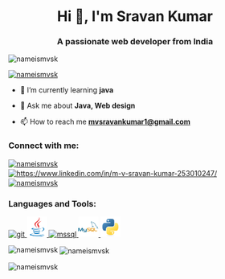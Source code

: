 <h1 align="center">Hi 👋, I'm Sravan Kumar</h1>
<h3 align="center">A passionate web developer from India</h3>

<p align="left"> <img src="https://komarev.com/ghpvc/?username=nameismvsk&label=Profile%20views&color=0e75b6&style=flat" alt="nameismvsk" /> </p>

<p align="left"> <a href="https://twitter.com/nameismvsk" target="blank"><img src="https://img.shields.io/twitter/follow/nameismvsk?logo=twitter&style=for-the-badge" alt="nameismvsk" /></a> </p>

- 🌱 I’m currently learning **java**

- 💬 Ask me about **Java, Web design**

- 📫 How to reach me **mvsravankumar1@gmail.com**

<h3 align="left">Connect with me:</h3>
<p align="left">
<a href="https://twitter.com/nameismvsk" target="blank"><img align="center" src="https://raw.githubusercontent.com/rahuldkjain/github-profile-readme-generator/master/src/images/icons/Social/twitter.svg" alt="nameismvsk" height="30" width="40" /></a>
<a href="https://linkedin.com/in/https://www.linkedin.com/in/m-v-sravan-kumar-253010247/" target="blank"><img align="center" src="https://raw.githubusercontent.com/rahuldkjain/github-profile-readme-generator/master/src/images/icons/Social/linked-in-alt.svg" alt="https://www.linkedin.com/in/m-v-sravan-kumar-253010247/" height="30" width="40" /></a>
<a href="https://instagram.com/nameismvsk" target="blank"><img align="center" src="https://raw.githubusercontent.com/rahuldkjain/github-profile-readme-generator/master/src/images/icons/Social/instagram.svg" alt="nameismvsk" height="30" width="40" /></a>
</p>

<h3 align="left">Languages and Tools:</h3>
<p align="left"> <a href="https://git-scm.com/" target="_blank" rel="noreferrer"> <img src="https://www.vectorlogo.zone/logos/git-scm/git-scm-icon.svg" alt="git" width="40" height="40"/> </a> <a href="https://www.java.com" target="_blank" rel="noreferrer"> <img src="https://raw.githubusercontent.com/devicons/devicon/master/icons/java/java-original.svg" alt="java" width="40" height="40"/> </a> <a href="https://www.microsoft.com/en-us/sql-server" target="_blank" rel="noreferrer"> <img src="https://www.svgrepo.com/show/303229/microsoft-sql-server-logo.svg" alt="mssql" width="40" height="40"/> </a> <a href="https://www.mysql.com/" target="_blank" rel="noreferrer"> <img src="https://raw.githubusercontent.com/devicons/devicon/master/icons/mysql/mysql-original-wordmark.svg" alt="mysql" width="40" height="40"/> </a> <a href="https://www.python.org" target="_blank" rel="noreferrer"> <img src="https://raw.githubusercontent.com/devicons/devicon/master/icons/python/python-original.svg" alt="python" width="40" height="40"/> </a> </p>

<p><img align="left" src="https://github-readme-stats.vercel.app/api/top-langs?username=nameismvsk&show_icons=true&locale=en&layout=compact" alt="nameismvsk" /></p>

<p>&nbsp;<img align="center" src="https://github-readme-stats.vercel.app/api?username=nameismvsk&show_icons=true&locale=en" alt="nameismvsk" /></p>

<p><img align="center" src="https://github-readme-streak-stats.herokuapp.com/?user=nameismvsk&" alt="nameismvsk" /></p>
